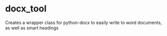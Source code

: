 # docx_tool
Creates a wrapper class for python-docx to easily write to word documents, as well as smart headings
